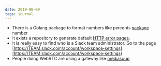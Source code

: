 ```yaml
---
date: 2019-06-09
tags: journal
---
```


- There is a Golang package to format numbers like percents [package number](https://godoc.org/golang.org/x/text/number)
- It exists a repository to generate default [HTTP error pages](https://github.com/HttpErrorPages/HttpErrorPages).
- It is really easy to find who is a Slack team administrator. Go to the page [https://TEAM.slack.com/account/workspace-settings](https://TEAM.slack.com/account/workspace-settings)
- People doing WebRTC are using a gateway like [mediasoup](https://mediasoup.org/)